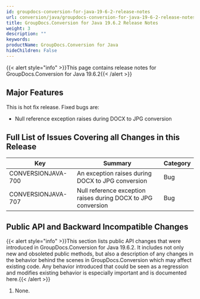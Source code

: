 ```yaml
---
id: groupdocs-conversion-for-java-19-6-2-release-notes
url: conversion/java/groupdocs-conversion-for-java-19-6-2-release-notes
title: GroupDocs.Conversion for Java 19.6.2 Release Notes
weight: 3
description: ""
keywords: 
productName: GroupDocs.Conversion for Java
hideChildren: False
---
```

{{< alert style="info" >}}This page contains release notes for GroupDocs.Conversion for Java 19.6.2{{< /alert >}}

## Major Features 

This is hot fix release. Fixed bugs are: 

*   Null reference exception raises during DOCX to JPG conversion
    

## Full List of Issues Covering all Changes in this Release

| Key | Summary | Category |
| --- | --- | --- |
| CONVERSIONJAVA-700 | An exception raises during DOCX to JPG conversion | Bug |
| CONVERSIONJAVA-707 | Null reference exception raises during DOCX to JPG conversion | Bug |

## Public API and Backward Incompatible Changes

{{< alert style="info" >}}This section lists public API changes that were introduced in GroupDocs.Conversion for Java 19.6.2. It includes not only new and obsoleted public methods, but also a description of any changes in the behavior behind the scenes in GroupDocs.Conversion which may affect existing code. Any behavior introduced that could be seen as a regression and modifies existing behavior is especially important and is documented here.{{< /alert >}}

1.  None.
